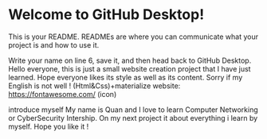 # Welcome to GitHub Desktop!

This is your README. READMEs are where you can communicate what your project is and how to use it.

Write your name on line 6, save it, and then head back to GitHub Desktop.
Hello everyone, this is just a small website creation project that I have just learned. Hope everyone likes its style as well as its content.
Sorry if my English is not well !
(Html&Css)+materialize
website: https://fontawesome.com/ (icon)

introduce myself My name is Quan and I love to learn Computer Networking or CyberSecurity Intership. On my next project it about everything i learn by myself.
Hope you like it ! 
